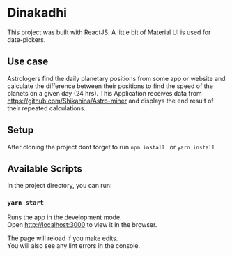 # Dinakadhi

This project was built with ReactJS. A little bit of Material UI is used for date-pickers.

## Use case

Astrologers find the daily planetary positions from some app or website and calculate the difference between their positions to find the speed of the planets on a given day (24 hrs). 
This Application receives data from https://github.com/Shikahina/Astro-miner and displays the end result of their repeated calculations.

## Setup
After cloning the project dont forget to run `npm install ` or `yarn install`

## Available Scripts

In the project directory, you can run:

### `yarn start`

Runs the app in the development mode.\
Open [http://localhost:3000](http://localhost:3000) to view it in the browser.

The page will reload if you make edits.\
You will also see any lint errors in the console.

